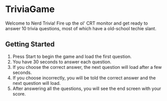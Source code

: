 # TriviaGame

Welcome to Nerd Trivia! Fire up the ol' CRT monitor and get ready to answer 10 trivia questions, most of which have a old-school techie slant.

## Getting Started

1. Press Start to begin the game and load the first question.
2. You have 30 seconds to answer each question.
3. If you choose the correct answer, the next question will load after a few seconds.
4. If you choose incorrectly, you will be told the correct answer and the next question will load.
5. After answering all the questions, you will see the end screen with your score.